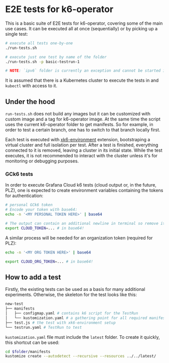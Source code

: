# E2E tests for k6-operator

This is a basic suite of E2E tests for k6-operator, covering some of the main use cases. It can be executed all at once (sequentially) or by picking up a single test:

```sh
# execute all tests one-by-one
./run-tests.sh

# execute just one test by name of the folder
./run-tests.sh -p basic-testrun-1

# NOTE: `ipv6` folder is currently an exception and cannot be started in this way
```

It is assumed that there is a Kubernetes cluster to execute the tests in and `kubectl` with access to it.

## Under the hood

`run-tests.sh` does not build any images but it can be customized with custom image and a tag for k6-operator image. At the same time the script uses the current k6-operator folder to get manifests. So for example, in order to test a certain branch, one has to switch to that branch locally first.

Each test is executed with [xk6-environment](https://github.com/grafana/xk6-environment) extension, bootstraping a virtual cluster and full isolation per test. After a test is finished, everything connected to it is removed, leaving a cluster in its initial state. While the test executes, it is not recommended to interact with the cluster unless it's for monitoring or debugging purposes.

### GCk6 tests

In order to execute Grafana Cloud k6 tests (cloud output or, in the future, PLZ), one is expected to create environment variables containing the tokens for authentication:

```sh
# personal GCk6 token
# Encode your token with base64:
echo -n '<MY PERSONAL TOKEN HERE>' | base64

# The output can contain an additional newline in terminal so remove it, then export it like this:
export CLOUD_TOKEN=... # in base64!
```

A similar process will be needed for an organization token (required for PLZ):
```sh
echo -n '<MY ORG TOKEN HERE>' | base64

export CLOUD_ORG_TOKEN=... # in base64!
```

## How to add a test

Firstly, the existing tests can be used as a basis for many additional experiments. Otherwise, the skeleton for the test looks like this:

```sh
new-test
├── manifests
│   ├── configmap.yaml # contains k6 script for the TestRun
│   └── kustomization.yaml # a gathering point for all required manifests
├── test.js # the test with xk6-environment setup
└── testrun.yaml # TestRun to test
```

`kustomization.yaml` file must include the `latest` folder. To create it quickly, this shortcut can be used:
```sh
cd $folder/manifests
kustomize create --autodetect --recursive --resources ../../latest/
```